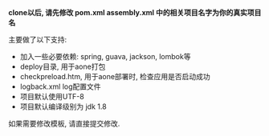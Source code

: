**clone以后, 请先修改 pom.xml assembly.xml 中的相关项目名字为你的真实项目名**

主要做了以下支持:
-   加入一些必要依赖: spring, guava, jackson, lombok等
-   deploy目录, 用于aone打包
-   checkpreload.htm, 用于aone部署时, 检查应用是否启动成功
-   logback.xml   log配置文件
-   项目默认使用UTF-8
-   项目默认编译级别为 jdk 1.8


如果需要修改模板, 请直接提交修改.
